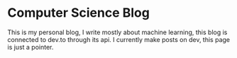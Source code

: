 # Computer Science Blog
This is my personal blog, I write mostly about machine learning, this blog is connected to dev.to through 
its api. I currently make posts on dev, this page is just a pointer.  
